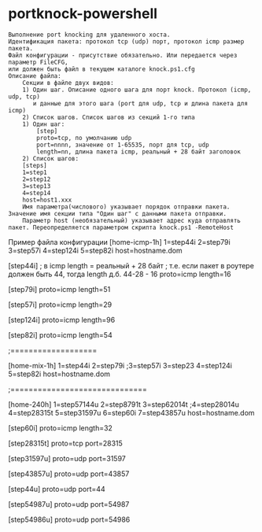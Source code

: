 # portknock-powershell
	Выполнение port knocking для удаленного хоста.
	Идентификация пакета: протокол tcp (udp) порт, протокол icmp размер пакета.
	Файл конфигурации - присутствие обязательно. Или передается через параметр FileCFG,
	или должен быть файл в текущем каталоге knock.ps1.cfg
	Описание файла:
		Секции в файле двух видов:
	 	1) Один шаг. Описание одного шага для порт knock. Протокол (icmp, udp, tcp)
		   и данные для этого шага (port для udp, tcp и длина пакета для icmp)
		2) Список шагов. Список шагов из секций 1-го типа
		1) Один шаг:
			[step]
			proto=tcp, по умолчанию udp
			port=nnnn, значение от 1-65535, порт для tcp, udp 
			length=nn, длина пакета icmp, реальный + 28 байт заголовок
		2) Список шагов:
		[steps]
		1=step1
		2=step12
		3=step13
		4=step14
		host=host1.xxx
		Имя параметра(числового) указывает порядок отправки пакета. Значение имя секции типа "Один шаг" с данными пакета отправки.
		Параметр host (необязательный) указывает адрес куда отправлять пакет. Переопределяется параметром скрипта knock.ps1 -RemoteHost
Пример файла конфигурации
[home-icmp-1h]
1=step44i
2=step79i
3=step57i
4=step124i
5=step82i
host=hostname.dom

[step44i]
; в icmp length = реальный + 28 байт
; т.е. если пакет в роутере должен быть 44, тогда length д.б. 44-28 - 16
proto=icmp
length=16

[step79i]
proto=icmp
length=51

[step57i]
proto=icmp
length=29

[step124i]
proto=icmp
length=96

[step82i]
proto=icmp
length=54

;===================

[home-mix-1h]
1=step44i
2=step79i
;3=step57i
3=step23
4=step124i
5=step82i
host=hostname.dom

;==============================

[home-240h]
1=step57144u
2=step8791t
3=step62014t
;4=step28014u
4=step28315t
5=step31597u
6=step60i
7=step43857u
host=hostname.dom

[step60i]
proto=icmp
length=32

[step28315t]
proto=tcp
port=28315

[step31597u]
proto=udp
port=31597

[step43857u]
proto=udp
port=43857

[step44u]
proto=udp
port=44

[step54987u]
proto=udp
port=54987

[step54986u]
proto=udp
port=54986
